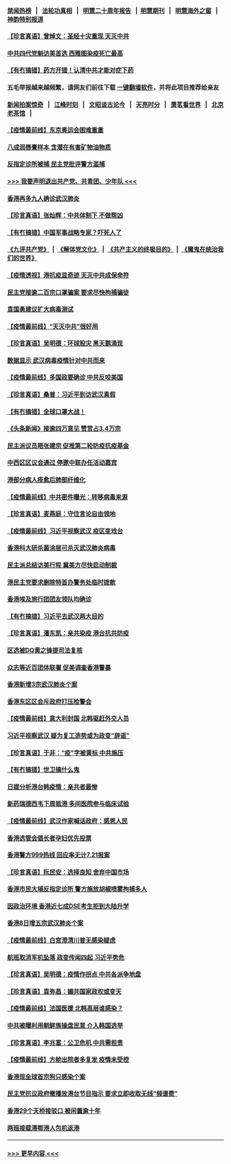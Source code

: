 #### [禁闻热榜](热点新闻.md?=0)  &nbsp;&nbsp;|&nbsp;&nbsp; [法轮功真相](https://github.com/gfw-breaker/truth/blob/master/README.md?=0) &nbsp;&nbsp;|&nbsp;&nbsp; [明慧二十周年报告](https://github.com/gfw-breaker/mh-reports/blob/master/README.md?=0) &nbsp;&nbsp;|&nbsp;&nbsp;[明慧期刊](https://github.com/gfw-breaker/mh-qikan) &nbsp;&nbsp;|&nbsp;&nbsp; [明慧海外之窗](https://github.com/gfw-breaker/mh-news/blob/master/README.md?=0) &nbsp;&nbsp;|&nbsp;&nbsp; [神韵特别报道](https://github.com/gfw-breaker/mh-news/blob/master/shenyun.md?=0)
#### [【珍言真语】曾焯文：圣经十灾重现 天灭中共](../pages/nsc415/n11947336.md?t=03180431) 
#### [中共四代党魁访美首选 西雅图染疫死亡最高](../pages/nsc415/n11947602.md?t=03180431) 
#### [【有冇搞错】药方开错！认清中共才能对症下药](../pages/nsc415/n11947665.md?t=03180431) 
#### 五毛举报越来越频繁，请网友们前往下载 [一键翻墙软件](https://github.com/gfw-breaker/ssr-accounts)，并将此项目推荐给亲友
#### [新闻拍案惊奇](https://github.com/gfw-breaker/banned-news/blob/master/pages/link4.md) &nbsp;&nbsp;|&nbsp;&nbsp; [江峰时刻](https://github.com/gfw-breaker/banned-news/blob/master/pages/link4.md) &nbsp;&nbsp;|&nbsp;&nbsp; [文昭谈古论今](https://github.com/gfw-breaker/banned-news/blob/master/pages/link4.md) &nbsp;&nbsp;|&nbsp;&nbsp; [天亮时分](https://github.com/gfw-breaker/banned-news/blob/master/pages/link4.md) &nbsp;&nbsp;|&nbsp;&nbsp; [萧茗看世界](https://github.com/gfw-breaker/banned-news/blob/master/pages/link4.md) &nbsp;&nbsp;|&nbsp;&nbsp; [北京老茶馆](https://github.com/gfw-breaker/banned-news/blob/master/pages/link4.md) &nbsp;&nbsp;|&nbsp;&nbsp; 
#### [【疫情最前线】东京奥运会困难重重](../pages/nsc415/n11945183.md?t=03180431) 
#### [八成润唇膏样本 含潜在有害矿物油物质](../pages/nsc415/n11945662.md?t=03180431) 
#### [反指定诊所被捕 民主党批评警方滥捕](../pages/nsc415/n11945600.md?t=03180431) 
#### [>>> 我要声明退出共产党、共青团、少年队 <<<](https://github.com/begood0513/goodnews/blob/master/quit/letter.md) 
#### [香港再多九人确诊武汉肺炎](../pages/nsc415/n11945566.md?t=03180431) 
#### [【珍言真语】张灿辉：中共体制下 不做帮凶](../pages/nsc415/n11944986.md?t=03180431) 
#### [【有冇搞错】中国军事战略专家？吓死人了](../pages/nsc415/n11944939.md?t=03180431) 
#### [《九评共产党》](https://github.com/begood0513/9ping.md/blob/master/README.md) &nbsp;|&nbsp; [《解体党文化》](../../../../jtdwh.md/blob/master/README.md)  &nbsp;|&nbsp; [《共产主义的终极目的》](../../../../gczydzjmd.md/blob/master/README.md) &nbsp;|&nbsp; [《魔鬼在统治我们的世界》](../../../../mgztzwmdsj.md/blob/master/README.md) 
#### [【疫情透视】港抗疫显奇迹 天灭中共成保命符](../pages/nsc415/n11942593.md?t=03180431) 
#### [民主党接逾二百宗口罩骗案 要求尽快拘捕骗徒](../pages/nsc415/n11943027.md?t=03180431) 
#### [袁国勇建议扩大病毒测试](../pages/nsc415/n11942997.md?t=03180431) 
#### [【疫情最前线】“天灭中共”很好用](../pages/nsc415/n11942716.md?t=03180431) 
#### [【珍言真语】吴明德：环球股灾 黑天鹅涌现](../pages/nsc415/n11940772.md?t=03180431) 
#### [数据显示 武汉病毒疫情针对中共而来](../pages/nsc415/n11940697.md?t=03180431) 
#### [【疫情最前线】多国政要确诊 中共反咬美国](../pages/nsc415/n11938734.md?t=03180431) 
#### [【珍言真语】桑普：习近平到访武汉真假](../pages/nsc415/n11938896.md?t=03180431) 
#### [【有冇搞错】全球口罩大战！](../pages/nsc415/n11938472.md?t=03180431) 
#### [《头条新闻》接逾四万意见 赞赏占3.4万宗](../pages/nsc415/n11936898.md?t=03180431) 
#### [民主派议员晤张建宗 促推第二轮防疫抗疫基金](../pages/nsc415/n11936899.md?t=03180431) 
#### [中西区区议会通过 停邀中联办任活动嘉宾](../pages/nsc415/n11936888.md?t=03180431) 
#### [港部分病人痊愈后肺部纤维化](../pages/nsc415/n11936846.md?t=03180431) 
#### [【疫情最前线】中共密件曝光：转移病毒来源](../pages/nsc415/n11936342.md?t=03180431) 
#### [【珍言真语】麦燕庭：守住言论自由领地](../pages/nsc415/n11936215.md?t=03180431) 
#### [【疫情最前线】习近平视察武汉 疫区变戏台](../pages/nsc415/n11933377.md?t=03180431) 
#### [香港科大研杀菌涂层可杀灭武汉肺炎病毒](../pages/nsc415/n11933772.md?t=03180431) 
#### [民主派总结访美行程 冀美方尽快启动制裁](../pages/nsc415/n11933743.md?t=03180431) 
#### [港民主党要求删除特首办警务处临时拨款](../pages/nsc415/n11933730.md?t=03180431) 
#### [香港埃及旅行团团友领队均确诊](../pages/nsc415/n11933697.md?t=03180431) 
#### [【有冇搞错】习近平去武汉两大目的](../pages/nsc415/n11933210.md?t=03180431) 
#### [【珍言真语】潘东凯：亲共染疫 港台抗共防疫](../pages/nsc415/n11933162.md?t=03180431) 
#### [区选被DQ黄之锋提司法复核](../pages/nsc415/n11931195.md?t=03180431) 
#### [众志等近百团体联署 促美调查香港警暴](../pages/nsc415/n11931152.md?t=03180431) 
#### [香港新增3宗武汉肺炎个案](../pages/nsc415/n11931136.md?t=03180431) 
#### [香港东区区会斥政府打压检警会](../pages/nsc415/n11931086.md?t=03180431) 
#### [【疫情最前线】意大利封国 北韩驱赶外交人员](../pages/nsc415/n11930660.md?t=03180431) 
#### [习近平视察武汉 疑为复工造势或为政变“辟谣”](../pages/nsc415/n11930847.md?t=03180431) 
#### [【珍言真语】于非：“疫”字被黄标 中共施压](../pages/nsc415/n11930410.md?t=03180431) 
#### [【有冇搞错】世卫搞什么鬼](../pages/nsc415/n11930475.md?t=03180431) 
#### [日媒分析港台韩疫情：亲共者最惨](../pages/nsc415/n11928776.md?t=03180431) 
#### [新药瑞德西韦下周抵港 多间医院参与临床试验](../pages/nsc415/n11928462.md?t=03180431) 
#### [【疫情最前线】武汉作家喊话政府：感恩人民](../pages/nsc415/n11927940.md?t=03180431) 
#### [香港选管会倡长者孕妇优先投票](../pages/nsc415/n11928449.md?t=03180431) 
#### [香港警方999热线 回应率无计7.21报案](../pages/nsc415/n11928448.md?t=03180431) 
#### [【珍言真语】阮民安：选择良知 舍弃中国市场](../pages/nsc415/n11927705.md?t=03180431) 
#### [香港市民大埔反指定诊所 警方施放胡椒喷雾拘捕多人](../pages/nsc415/n11925774.md?t=03180431) 
#### [因政治环境 香港近七成DSE考生拒到大陆升学](../pages/nsc415/n11925759.md?t=03180431) 
#### [香港8日增五宗武汉肺炎个案](../pages/nsc415/n11925736.md?t=03180431) 
#### [【疫情最前线】白宫澄清川普无感染疑虑](../pages/nsc415/n11925567.md?t=03180431) 
#### [航班取消军机坠落 政变传闻四起 习近平势危](../pages/nsc415/n11925467.md?t=03180431) 
#### [【珍言真语】吴明德：疫情作拐点 中共各派争地盘](../pages/nsc415/n11925299.md?t=03180431) 
#### [【珍言真语】袁弥昌：媚共国家政权或变天](../pages/nsc415/n11923199.md?t=03180431) 
#### [【疫情最前线】法国医援 北韩高层谁感染？](../pages/nsc415/n11920850.md?t=03180431) 
#### [中共被曝利用朝鲜族操盘民意 介入韩国选举](../pages/nsc415/n11921006.md?t=03180431) 
#### [【珍言真语】李兆富：公卫危机 中共需担责](../pages/nsc415/n11920422.md?t=03180431) 
#### [【疫情最前线】方舱出院者多复发 疫情未受控](../pages/nsc415/n11918637.md?t=03180431) 
#### [香港现全球首宗狗只感染个案](../pages/nsc415/n11918710.md?t=03180431) 
#### [民主党抗议政府撤播放港台节目指示 要求立即收取无线“频谱费”](../pages/nsc415/n11918681.md?t=03180431) 
#### [香港29个天桥接驳口 被闲置逾十年](../pages/nsc415/n11918654.md?t=03180431) 
#### [两班接载滞鄂港人包机返港](../pages/nsc415/n11915855.md?t=03180431) 

----
#### [ >>> 更早内容 <<< ](../indexes/nsc415-earlier.md)
